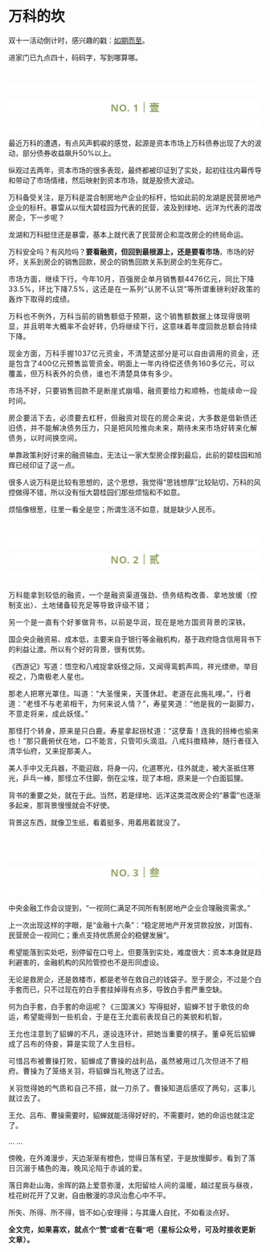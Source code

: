 # 万科的坎

<p style="visibility: visible;">双十一活动倒计时，感兴趣的戳：<a target="_blank" href="http://mp.weixin.qq.com/s?__biz=Mzg2MTg2OTYzNQ==&amp;mid=2247484008&amp;idx=1&amp;sn=47ca9cf80cbe4af277cac55d25c009d9&amp;chksm=ce11c144f9664852e61c06a1e0a3eddf829310bd43ae4c590f9555d6b179dbc8a4c95b124adc&amp;scene=21#wechat_redirect" textvalue="天叙 | 如期而至" linktype="text" imgurl="" imgdata="null" data-itemshowtype="0" tab="innerlink" data-linktype="2" style="visibility: visible;" hasload="1">如期而至</a>。</p><p style="visibility: visible;">进家门已九点四十，码码字，写到哪算哪。<br style="visibility: visible;"></p><p style="visibility: visible;"><br style="visibility: visible;"></p><p style="outline: 0px;font-family: system-ui, -apple-system, BlinkMacSystemFont, &quot;Helvetica Neue&quot;, &quot;PingFang SC&quot;, &quot;Hiragino Sans GB&quot;, &quot;Microsoft YaHei UI&quot;, &quot;Microsoft YaHei&quot;, Arial, sans-serif;letter-spacing: 0.544px;text-wrap: wrap;background-color: rgb(255, 255, 255);visibility: visible;"><br style="outline: 0px;visibility: visible;"></p><p style="outline: 0px;letter-spacing: 0.544px;text-wrap: wrap;color: rgb(34, 34, 34);font-family: -apple-system-font, system-ui, &quot;Helvetica Neue&quot;, &quot;PingFang SC&quot;, &quot;Hiragino Sans GB&quot;, &quot;Microsoft YaHei UI&quot;, &quot;Microsoft YaHei&quot;, Arial, sans-serif;background-color: rgb(255, 255, 255);text-align: center;visibility: visible;"><span style="outline: 0px;font-weight: bold;line-height: 25px;color: rgb(149, 169, 103);font-size: 20px;visibility: visible;">NO. 1｜壹</span></p><p style="outline: 0px;letter-spacing: 0.544px;text-wrap: wrap;color: rgb(34, 34, 34);font-family: -apple-system-font, system-ui, &quot;Helvetica Neue&quot;, &quot;PingFang SC&quot;, &quot;Hiragino Sans GB&quot;, &quot;Microsoft YaHei UI&quot;, &quot;Microsoft YaHei&quot;, Arial, sans-serif;background-color: rgb(255, 255, 255);text-align: center;visibility: visible;"><br style="outline: 0px;visibility: visible;"></p><p style="visibility: visible;">最近万科的遭遇，有点风声鹤唳的感觉，起源是资本市场上万科债券出现了大的波动，部分债券收益飙升50%以上。<br style="visibility: visible;"></p><p style="visibility: visible;">纵观过去两年，资本市场的很多表现，最终都被印证到了实处，起初往往内幕传导和带动了市场情绪，然后映射到资本市场，就是股债大波动。<br style="visibility: visible;"></p><p style="visibility: visible;">万科备受关注，是万科是混合制房地产企业的标杆，恰如此前的龙湖是民营房地产企业的标杆。暴雷从以恒大碧桂园为代表的民营，波及到绿地、远洋为代表的混改房企，下一步呢？<br style="visibility: visible;"></p><p style="visibility: visible;">龙湖和万科挺住还是暴雷，基本上就代表了民营房企和混改房企的终局命运。<br style="visibility: visible;"></p><p style="visibility: visible;">万科安全吗？有风险吗？<strong style="visibility: visible;">要看融资，但回到最根源上，还是要看市场</strong>，市场的好坏，关系到房企的销售回款，房企的销售回款关系到房企的生死存亡。</p><p style="visibility: visible;"><span style="letter-spacing: 0.578px; text-wrap: wrap; visibility: visible;">市场方面，继续下行。今年10月，百强房企单月销售额</span><span style="letter-spacing: 0.578px; text-wrap: wrap; visibility: visible;">44</span><span style="letter-spacing: 0.578px; text-wrap: wrap; visibility: visible;">76亿元，同比下降33</span><span style="letter-spacing: 0.578px; text-wrap: wrap; visibility: visible;">.5%，环比下降</span><span style="letter-spacing: 0.578px; text-wrap: wrap; visibility: visible;">7.5%，这还是在一系列</span><span style="letter-spacing: 0.578px; text-wrap: wrap; visibility: visible;">“认房不认贷”等所谓</span><span style="letter-spacing: 0.578px; text-wrap: wrap; visibility: visible;">重磅利好政策</span><span style="letter-spacing: 0.578px; text-wrap: wrap; visibility: visible;">的</span><span style="letter-spacing: 0.578px; text-wrap: wrap; visibility: visible;">轰炸下</span><span style="letter-spacing: 0.578px; text-wrap: wrap; visibility: visible;">取得的成绩。</span><br style="visibility: visible;"></p><p style="visibility: visible;"><span style="letter-spacing: 0.578px; text-wrap: wrap; visibility: visible;">万科也不例外，万科当前的销售额低于预期，这个销售额数据上体现得很明显，并且明年大概率不会好转，仍将继续下行，这意味着年度回款总额会持续下降。</span></p><p style="visibility: visible;"><span style="letter-spacing: 0.578px; text-wrap: wrap; visibility: visible;">现金方面，<span style="letter-spacing: 0.578px; text-wrap: wrap; visibility: visible;">万科手握1037亿元资金</span><span style="letter-spacing: 0.578px; text-wrap: wrap; visibility: visible;">，不清楚这部分是可以自由调用的资金，还是包含了400亿元预售监管资金</span><span style="letter-spacing: 0.578px; text-wrap: wrap; visibility: visible;">。明面上一年内待偿还债务160多亿元，可以覆盖，但万科表外的负债，谁也不清楚具体有多少。</span></span></p><p style="visibility: visible;"><span style="letter-spacing: 0.578px; text-wrap: wrap; visibility: visible;">市场不好，只要销售回款不是断崖式崩塌，融资要给力和顺畅，也能续命一段时间。</span></p><p style="visibility: visible;"><span style="letter-spacing: 0.578px; text-wrap: wrap; visibility: visible;">房企要活下去，必须要去杠杆，但融资对现在的房企来说，大多数是借新债还旧债，并不能解决债务压力，只是把风险推向未来，期待未来市场好转来化解债务，以时间换空间。</span></p><p>单靠政策利好讨来的融资输血，无法让一家大型房企撑到最后，此前的碧桂园和旭辉已经印证了这一点。</p><p>很多人说万科是比较有思想的，这个思想，我觉得“思钱想厚”比较贴切，万科的风控做得不错，所以没有恒大碧桂园们那些烦恼和不如意。</p><p>烦恼像根葱，往里一看全是空；所谓生活不如意，就是缺少人民币。</p><p><br></p><p style="outline: 0px;font-family: system-ui, -apple-system, BlinkMacSystemFont, &quot;Helvetica Neue&quot;, &quot;PingFang SC&quot;, &quot;Hiragino Sans GB&quot;, &quot;Microsoft YaHei UI&quot;, &quot;Microsoft YaHei&quot;, Arial, sans-serif;letter-spacing: 0.544px;text-wrap: wrap;background-color: rgb(255, 255, 255);visibility: visible;"><br style="outline: 0px;visibility: visible;"></p><p style="outline: 0px;letter-spacing: 0.544px;text-wrap: wrap;color: rgb(34, 34, 34);font-family: -apple-system-font, system-ui, &quot;Helvetica Neue&quot;, &quot;PingFang SC&quot;, &quot;Hiragino Sans GB&quot;, &quot;Microsoft YaHei UI&quot;, &quot;Microsoft YaHei&quot;, Arial, sans-serif;background-color: rgb(255, 255, 255);text-align: center;visibility: visible;"><span style="outline: 0px;font-weight: bold;line-height: 25px;color: rgb(149, 169, 103);font-size: 20px;visibility: visible;">NO. 2｜贰</span></p><p style="outline: 0px;letter-spacing: 0.544px;text-wrap: wrap;color: rgb(34, 34, 34);font-family: -apple-system-font, system-ui, &quot;Helvetica Neue&quot;, &quot;PingFang SC&quot;, &quot;Hiragino Sans GB&quot;, &quot;Microsoft YaHei UI&quot;, &quot;Microsoft YaHei&quot;, Arial, sans-serif;background-color: rgb(255, 255, 255);text-align: center;visibility: visible;"><br style="outline: 0px;visibility: visible;"></p><p style="letter-spacing: 0.578px;text-wrap: wrap;">万科能拿到较低的融资，一个是融资渠道强劲、债务结构改善、拿地放缓（控制支出）、土地储备较充足等导致评级不错；</p><p style="letter-spacing: 0.578px;text-wrap: wrap;">另一个是一直有个好爹做背书，以前是华润，现在是地方国资背景的深铁。</p><p>国企央企融资易、成本低，主要来自于银行等金融机构，基于政府隐含信用背书下的利益让渡。所以有个好的背景，很有优势。<br></p><p>《西游记》写道：悟空和八戒捉拿妖怪之际，<span style="font-size: var(--articleFontsize);letter-spacing: 0.034em;">又闻得鸾鹤声鸣，祥光缥缈。举目视之，乃南极老人星也。</span></p><p><span style="font-size: var(--articleFontsize);letter-spacing: 0.034em;">那老人把寒光罩住。</span><span style="font-size: var(--articleFontsize);letter-spacing: 0.034em;">叫道：</span><span style="font-size: var(--articleFontsize);letter-spacing: 0.034em;">“大圣慢来，天蓬休赶。</span><span style="font-size: var(--articleFontsize);letter-spacing: 0.034em;">老道在此施礼哩。</span><span style="font-size: var(--articleFontsize);letter-spacing: 0.034em;">”，</span><span style="font-size: var(--articleFontsize);letter-spacing: 0.034em;">行者道：</span><span style="font-size: var(--articleFontsize);letter-spacing: 0.034em;">“老怪不与老弟相干，为何来说人情？</span><span style="font-size: var(--articleFontsize);letter-spacing: 0.034em;">”，</span><span style="font-size: var(--articleFontsize);letter-spacing: 0.034em;">寿星笑道：</span><span style="font-size: var(--articleFontsize);letter-spacing: 0.034em;">“他是我的一副脚力，不意走将来，成此妖怪。</span><span style="font-size: var(--articleFontsize);letter-spacing: 0.034em;">”</span></p><p><span style="font-size: var(--articleFontsize);letter-spacing: 0.034em;">那怪打个转身，原来是只白鹿。</span><span style="font-size: var(--articleFontsize);letter-spacing: 0.034em;">寿星拿起拐杖道：</span><span style="font-size: var(--articleFontsize);letter-spacing: 0.034em;">“这孽畜！</span><span style="font-size: var(--articleFontsize);letter-spacing: 0.034em;">连我的拐棒也偷来也！</span><span style="font-size: var(--articleFontsize);letter-spacing: 0.034em;">”那只鹿俯伏在地，口不能言，只管叩头滴泪。</span><span style="font-size: var(--articleFontsize);letter-spacing: 0.034em;">八戒抖擞精神，随行者径入清华仙府，又来捉那美人。</span></p><p><span style="">美人手中又无兵器，不能迎敌，将身一闪，化道寒光，往外就走，被大圣抵住寒光，乒乓一棒，那怪立不住脚，倒在尘埃，现了本相，原来是一个白面狐狸。</span></p><p>背书的重要之处，就在于此。当然，若是绿地、远洋这类混改房企的“暴雷”也逐渐多起来，那背景慢慢就会不好使。<br></p><p>背景这东西，就像卫生纸，看着挺多，用着用着就没了。</p><p><br></p><p style="outline: 0px;font-family: system-ui, -apple-system, BlinkMacSystemFont, &quot;Helvetica Neue&quot;, &quot;PingFang SC&quot;, &quot;Hiragino Sans GB&quot;, &quot;Microsoft YaHei UI&quot;, &quot;Microsoft YaHei&quot;, Arial, sans-serif;letter-spacing: 0.544px;text-wrap: wrap;background-color: rgb(255, 255, 255);visibility: visible;"><br style="outline: 0px;visibility: visible;"></p><p style="outline: 0px;letter-spacing: 0.544px;text-wrap: wrap;color: rgb(34, 34, 34);font-family: -apple-system-font, system-ui, &quot;Helvetica Neue&quot;, &quot;PingFang SC&quot;, &quot;Hiragino Sans GB&quot;, &quot;Microsoft YaHei UI&quot;, &quot;Microsoft YaHei&quot;, Arial, sans-serif;background-color: rgb(255, 255, 255);text-align: center;visibility: visible;"><span style="outline: 0px;font-weight: bold;line-height: 25px;color: rgb(149, 169, 103);font-size: 20px;visibility: visible;">NO. 3｜叁</span></p><p style="outline: 0px;letter-spacing: 0.544px;text-wrap: wrap;color: rgb(34, 34, 34);font-family: -apple-system-font, system-ui, &quot;Helvetica Neue&quot;, &quot;PingFang SC&quot;, &quot;Hiragino Sans GB&quot;, &quot;Microsoft YaHei UI&quot;, &quot;Microsoft YaHei&quot;, Arial, sans-serif;background-color: rgb(255, 255, 255);text-align: center;visibility: visible;"><br style="outline: 0px;visibility: visible;"></p><p>中央金融工作会议提到，“一视同仁满足不同所有制房地产企业合理融资需求。”<br></p><p>上一次出现这样的字眼，是“金融十六条”：“稳定房地产开发贷款投放，对国有、民营房企一视同仁；重点支持优质房企的稳健发展”。<br></p><p>希望能落到实处吧，别停留在口号上。但要落到实处，难度很大：资本本身就是趋利避害的，金融机构的风险管控也不是形同虚设。<br></p><p>无论是救房企，还是救楼市，都是老爷在救自己的钱袋子。至于房企，不过是个白手套而已，只不过现在的白手套挂掉得有点多，导致白手套严重空缺。<br></p><p>何为白手套，白手套的命运呢？《三国演义》写得挺好，<span style="font-size: var(--articleFontsize);letter-spacing: 0.034em;">貂蝉不甘于歌伎的命运，希望能得到一些机会，于是在王允面前表现自己的美貌和机智。</span></p><p><span style="font-size: var(--articleFontsize);letter-spacing: 0.034em;">王允也注意到了貂蝉的不凡，遂设连环计，把她当重要的棋子。</span><span style="font-size: var(--articleFontsize);letter-spacing: 0.034em;">董卓死后貂蝉成了吕布的侍妾，算是实现了人生目标。</span></p><p><span style="font-size: var(--articleFontsize);letter-spacing: 0.034em;">可惜吕布被曹操打败，貂蝉成了曹操的战利品，虽然被用过几次但进不了相府。</span><span style="font-size: var(--articleFontsize);letter-spacing: 0.034em;">曹操为了笼络关羽，将貂蝉当礼物送了过去。</span></p><p><span style="font-size: var(--articleFontsize);letter-spacing: 0.034em;">关羽觉得她的气质和自己不搭，就一刀杀了。</span><span style="font-size: var(--articleFontsize);letter-spacing: 0.034em;">曹操知道后感叹了两句，这事儿就过去了。</span><br></p><p>王允、吕布、曹操需要时，貂蝉就能活得好好的，不需要时，她的命运也就注定了。</p><p>... ...<br></p><p>傍晚，在外滩漫步，天边渐渐有橙色，觉得日落有望，于是放慢脚步。<span style="font-size: var(--articleFontsize);letter-spacing: 0.034em;">看到了落日沉溺于橘色的海，晚风沦陷于赤诚的爱。</span></p><p>落日奔赴山海，余晖的路上爱意弥漫，太阳<span style="letter-spacing: 0.578px;text-wrap: wrap;">留给人间的温暖，</span>越过星辰与昼夜，桂花树花开了又谢，自由散漫的凉风治愈心中不平。</p><p>所失、所得、所不得，皆不如心安理得；与其庸人自扰，不如看淡点好。</p><p style="margin-bottom: 0px;"><strong style="outline: 0px;font-family: system-ui, -apple-system, BlinkMacSystemFont, &quot;Helvetica Neue&quot;, &quot;PingFang SC&quot;, &quot;Hiragino Sans GB&quot;, &quot;Microsoft YaHei UI&quot;, &quot;Microsoft YaHei&quot;, Arial, sans-serif;letter-spacing: 0.544px;text-wrap: wrap;background-color: rgb(255, 255, 255);color: rgb(34, 34, 34);font-size: 16px;"><span style="outline: 0px;font-size: 14px;">全文完，如果喜欢，就点个“赞”或者“在看”吧（星标公众号，可及时接收更新文章）。</span></strong></p><p style="display: none;"><mp-style-type data-value="3"></mp-style-type></p>